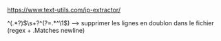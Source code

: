 https://www.text-utils.com/ip-extractor/

^(.*?)$\s+?^(?=.*^\1$) --> supprimer les lignes en doublon dans le fichier (regex + .Matches newline)

